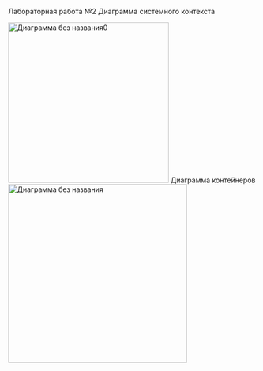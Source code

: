 Лабораторная работа №2
Диаграмма системного контекста

<img width="325" alt="Диаграмма без названия0" src="https://github.com/AlvaroFironze/HSE-SoftwareArchitecture/assets/85906595/e5a0fdbe-3d58-449a-a83d-692060645b81">
Диаграмма контейнеров

<img width="362" alt="Диаграмма без названия" src="https://github.com/AlvaroFironze/HSE-SoftwareArchitecture/assets/85906595/fd9e9de7-759a-40ff-908a-0fc7db17c128">
